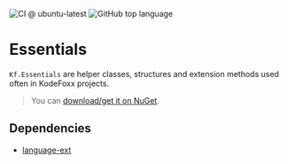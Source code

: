 ![CI @ ubuntu-latest](https://github.com/KodeFoxx/Kf.Essentials/workflows/CI%20@%20ubuntu-latest/badge.svg)
![GitHub top language](https://img.shields.io/github/languages/top/kodefoxx/kf.essentials)

# Essentials
`Kf.Essentials` are helper classes, structures and extension methods used often in KodeFoxx projects. 
> You can [download/get it on NuGet](https://www.nuget.org/packages/Kf.Essentials/).

## Dependencies
- [language-ext](https://github.com/louthy/language-ext)

